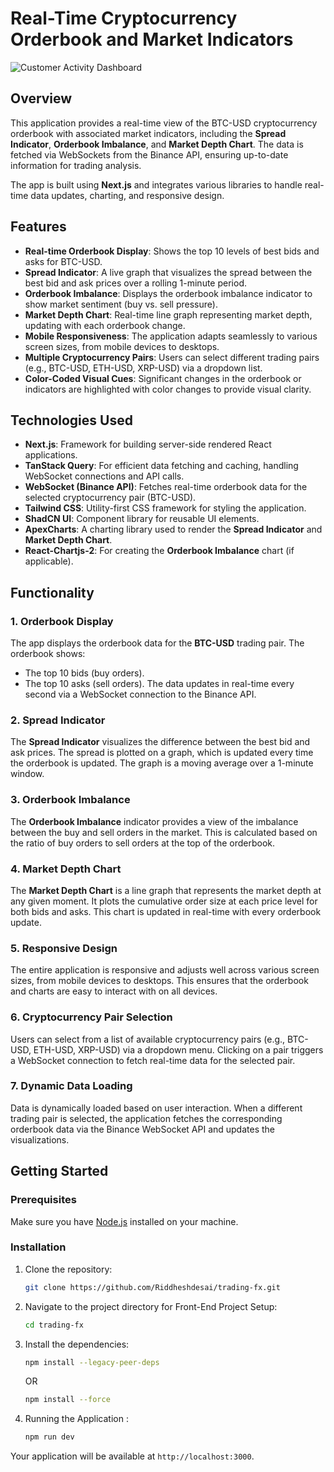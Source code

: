# Real-Time Cryptocurrency Orderbook and Market Indicators

![Customer Activity Dashboard](https://github.com/Riddheshdesai/Activity-Dashboard/blob/develop/crypto-dashboard.jpg)

## Overview

This application provides a real-time view of the BTC-USD cryptocurrency orderbook with associated market indicators, including the **Spread Indicator**, **Orderbook Imbalance**, and **Market Depth Chart**. The data is fetched via WebSockets from the Binance API, ensuring up-to-date information for trading analysis.

The app is built using **Next.js** and integrates various libraries to handle real-time data updates, charting, and responsive design.

## Features

- **Real-time Orderbook Display**: Shows the top 10 levels of best bids and asks for BTC-USD.
- **Spread Indicator**: A live graph that visualizes the spread between the best bid and ask prices over a rolling 1-minute period.
- **Orderbook Imbalance**: Displays the orderbook imbalance indicator to show market sentiment (buy vs. sell pressure).
- **Market Depth Chart**: Real-time line graph representing market depth, updating with each orderbook change.
- **Mobile Responsiveness**: The application adapts seamlessly to various screen sizes, from mobile devices to desktops.
- **Multiple Cryptocurrency Pairs**: Users can select different trading pairs (e.g., BTC-USD, ETH-USD, XRP-USD) via a dropdown list.
- **Color-Coded Visual Cues**: Significant changes in the orderbook or indicators are highlighted with color changes to provide visual clarity.

## Technologies Used

- **Next.js**: Framework for building server-side rendered React applications.
- **TanStack Query**: For efficient data fetching and caching, handling WebSocket connections and API calls.
- **WebSocket (Binance API)**: Fetches real-time orderbook data for the selected cryptocurrency pair (BTC-USD).
- **Tailwind CSS**: Utility-first CSS framework for styling the application.
- **ShadCN UI**: Component library for reusable UI elements.
- **ApexCharts**: A charting library used to render the **Spread Indicator** and **Market Depth Chart**.
- **React-Chartjs-2**: For creating the **Orderbook Imbalance** chart (if applicable).

## Functionality

### 1. **Orderbook Display**
The app displays the orderbook data for the **BTC-USD** trading pair. The orderbook shows:
- The top 10 bids (buy orders).
- The top 10 asks (sell orders).
The data updates in real-time every second via a WebSocket connection to the Binance API.

### 2. **Spread Indicator**
The **Spread Indicator** visualizes the difference between the best bid and ask prices. The spread is plotted on a graph, which is updated every time the orderbook is updated. The graph is a moving average over a 1-minute window.

### 3. **Orderbook Imbalance**
The **Orderbook Imbalance** indicator provides a view of the imbalance between the buy and sell orders in the market. This is calculated based on the ratio of buy orders to sell orders at the top of the orderbook.

### 4. **Market Depth Chart**
The **Market Depth Chart** is a line graph that represents the market depth at any given moment. It plots the cumulative order size at each price level for both bids and asks. This chart is updated in real-time with every orderbook update.

### 5. **Responsive Design**
The entire application is responsive and adjusts well across various screen sizes, from mobile devices to desktops. This ensures that the orderbook and charts are easy to interact with on all devices.

### 6. **Cryptocurrency Pair Selection**
Users can select from a list of available cryptocurrency pairs (e.g., BTC-USD, ETH-USD, XRP-USD) via a dropdown menu. Clicking on a pair triggers a WebSocket connection to fetch real-time data for the selected pair.

### 7. **Dynamic Data Loading**
Data is dynamically loaded based on user interaction. When a different trading pair is selected, the application fetches the corresponding orderbook data via the Binance WebSocket API and updates the visualizations.


## Getting Started

### Prerequisites

Make sure you have [Node.js](https://nodejs.org/) installed on your machine.

### Installation

1. Clone the repository:

   ```bash
   git clone https://github.com/Riddheshdesai/trading-fx.git
   ```

2. Navigate to the project directory for Front-End Project Setup:

   ```bash
   cd trading-fx
   ```

3. Install the dependencies:

   ```bash
   npm install --legacy-peer-deps 
   ```
   OR

   ```bash
   npm install --force
   ```
   
3. Running the Application :

   ```bash
   npm run dev
   ```

Your application will be available at `http://localhost:3000`.

